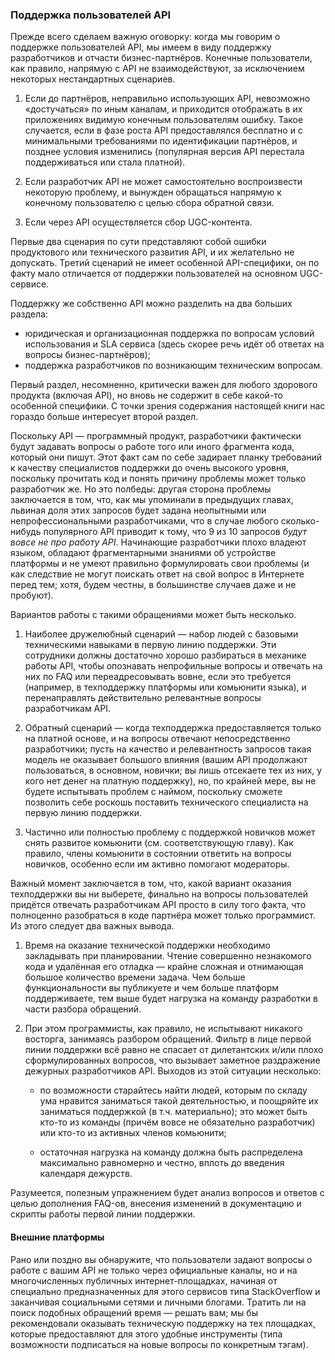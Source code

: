 ### Поддержка пользователей API

Прежде всего сделаем важную оговорку: когда мы говорим о поддержке пользователей API, мы имеем в виду поддержку разработчиков и отчасти бизнес-партнёров. Конечные пользователи, как правило, напрямую с API не взаимодействуют, за исключением некоторых нестандартных сценариев.

  1. Если до партнёров, неправильно использующих API, невозможно «достучаться» по иным каналам, и приходится отображать в их приложениях видимую конечным пользователям ошибку. Такое случается, если в фазе роста API предоставлялся бесплатно и с минимальными требованиями по идентификации партнёров, и позднее условия изменились (популярная версия API перестала поддерживаться или стала платной).

  2. Если разработчик API не может самостоятельно воспроизвести некоторую проблему, и вынужден обращаться напрямую к конечному пользователю с целью сбора обратной связи.

  3. Если через API осуществляется сбор UGC-контента.

Первые два сценария по сути представляют собой ошибки продуктового или технического развития API, и их желательно не допускать. Третий сценарий не имеет особенной API-специфики, он по факту мало отличается от поддержки пользователей на основном UGC-сервисе. 

Поддержку же собственно API можно разделить на два больших раздела:
  * юридическая и организационная поддержка по вопросам условий использования и SLA сервиса (здесь скорее речь идёт об ответах на вопросы бизнес-партнёров);
  * поддержка разработчиков по возникающим техническим вопросам.

Первый раздел, несомненно, критически важен для любого здорового продукта (включая API), но вновь не содержит в себе какой-то особенной специфики. С точки зрения содержания настоящей книги нас гораздо больше интересует второй раздел.

Поскольку API — программный продукт, разработчики фактически будут задавать вопросы о работе того или иного фрагмента кода, который они пишут. Этот факт сам по себе задирает планку требований к качеству специалистов поддержки до очень высокого уровня, поскольку прочитать код и понять причину проблемы может только разработчик же. Но это полбеды: другая сторона проблемы заключается в том, что, как мы упоминали в предыдущих главах, львиная доля этих запросов будет задана неопытными или непрофессиональными разработчиками, что в случае любого сколько-нибудь популярного API приводит к тому, что 9 из 10 запросов *будут вовсе не про работу API*. Начинающие разработчики плохо владеют языком, обладают фрагментарными знаниями об устройстве платформы и не умеют правильно формулировать свои проблемы (и как следствие не могут поискать ответ на свой вопрос в Интернете перед тем; хотя, будем честны, в большинстве случаев даже и не пробуют).

Вариантов работы с такими обращениями может быть несколько.

  1. Наиболее дружелюбный сценарий — набор людей с базовыми техническими навыками в первую линию поддержки. Эти сотрудники должны достаточно хорошо разбираться в механике работы API, чтобы опознавать непрофильные вопросы и отвечать на них по FAQ или переадресовывать вовне, если это требуется (например, в техподдержку платформы или комьюнити языка), и перенаправлять действительно релевантные вопросы разработчикам API.

  2. Обратный сценарий — когда техподдержка предоставляется только на платной основе, и на вопросы отвечают непосредственно разработчики; пусть на качество и релевантность запросов такая модель не оказывает большого влияния (вашим API продолжают пользоваться, в основном, новички; вы лишь отсекаете тех из них, у кого нет денег на платную поддержку), но, по крайней мере, вы не будете испытывать проблем с наймом, поскольку сможете позволить себе роскошь поставить технического специалиста на первую линию поддержки.

  3. Частично или полностью проблему с поддержкой новичков может снять развитое комьюнити (см. соответствующую главу). Как правило, члены комьюнити в состоянии ответить на вопросы новичков, особенно если им активно помогают модераторы.

Важный момент заключается в том, что, какой вариант оказания техподдержки вы ни выберете, финально на вопросы пользователей придётся отвечать разработчикам API просто в силу того факта, что полноценно разобраться в коде партнёра может только программист. Из этого следует два важных вывода.

  1. Время на оказание технической поддержки необходимо закладывать при планировании. Чтение совершенно незнакомого кода и удалённая его отладка — крайне сложная и отнимающая большое количество времени задача. Чем больше функциональности вы публикуете и чем больше платформ поддерживаете, тем выше будет нагрузка на команду разработки в части разбора обращений.

  2. При этом программисты, как правило, не испытывают никакого восторга, занимаясь разбором обращений. Фильтр в лице первой линии поддержки всё равно не спасает от дилетантских и/или плохо сформулированных вопросов, что вызывает заметное раздражение дежурных разработчиков API. Выходов из этой ситуации несколько:

      * по возможности старайтесь найти людей, которым по складу ума нравится заниматься такой деятельностью, и поощряйте их заниматься поддержкой (в т.ч. материально); это может быть кто-то из команды (причём вовсе не обязательно разработчик) или кто-то из активных членов комьюнити;
      
      * остаточная нагрузка на команду должна быть распределена максимально равномерно и честно, вплоть до введения календаря дежурств.

Разумеется, полезным упражнением будет анализ вопросов и ответов с целью дополнения FAQ-ов, внесения изменений в документацию и скрипты работы первой линии поддержки.

#### Внешние платформы

Рано или поздно вы обнаружите, что пользователи задают вопросы о работе с вашим API не только через официальные каналы, но и на многочисленных публичных интернет-площадках, начиная от специально предназначенных для этого сервисов типа StackOverflow и заканчивая социальными сетями и личными блогами. Тратить ли на поиск подобных обращений время — решать вам; мы бы рекомендовали оказывать техническую поддержку на тех площадках, которые предоставляют для этого удобные инструменты (типа возможности подписаться на новые вопросы по конкретным тэгам).